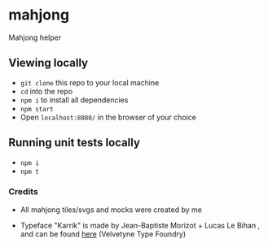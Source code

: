 # mahjong

Mahjong helper

## Viewing locally

- `git clone` this repo to your local machine
- `cd` into the repo
- `npm i` to install all dependencies
- `npm start`
- Open `localhost:8080/` in the browser of your choice

## Running unit tests locally

- `npm i`
- `npm t`

### Credits

- All mahjong tiles/svgs and mocks were created by me

- Typeface "Karrik" is made by Jean-Baptiste Morizot + Lucas Le Bihan , and can be found [here](https://velvetyne.fr/fonts/karrik/) (Velvetyne Type Foundry)
